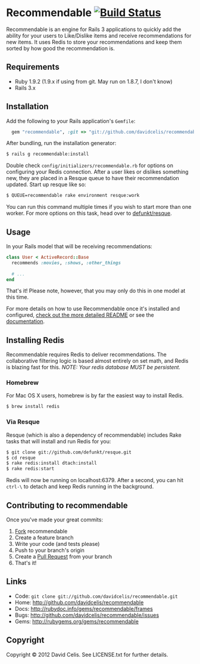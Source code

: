 # Recommendable [![Build Status](https://secure.travis-ci.org/davidcelis/recommendable.png)](http://travis-ci.org/davidcelis/recommendable)

Recommendable is an engine for Rails 3 applications to quickly add the ability for your users to Like/Dislike items and receive recommendations for new items. It uses Redis to store your recommendations and keep them sorted by how good the recommendation is.

Requirements
------------
* Ruby 1.9.2 (1.9.x if using from git. May run on 1.8.7, I don't know)
* Rails 3.x

Installation
------------

Add the following to your Rails application's `Gemfile`:

``` ruby
  gem "recommendable", :git => "git://github.com/davidcelis/recommendable"
```

After bundling, run the installation generator:

``` bash
$ rails g recommendable:install
```

Double check `config/initializers/recommendable.rb` for options on configuring your Redis connection. After a user likes or dislikes something new, they are placed in a Resque queue to have their recommendation updated. Start up resque like so:

``` bash
$ QUEUE=recommendable rake environment resque:work
```

You can run this command multiple times if you wish to start more than one
worker. For more options on this task, head over to [defunkt/resque][resque].

Usage
-----

In your Rails model that will be receiving recommendations:

``` ruby
class User < ActiveRecord::Base
  recommends :movies, :shows, :other_things
  
  # ...
end
```

That's it! Please note, however, that you may only do this in one model at this time.

For more details on how to use Recommendable once it's installed and configured, [check out the more detailed README][recommendable] or see the [documentation][documentation].

Installing Redis
----------------

Recommendable requires Redis to deliver recommendations. The collaborative filtering logic is based almost entirely on set math, and Redis is blazing fast for this. _NOTE: Your redis database MUST be persistent._

### Homebrew

For Mac OS X users, homebrew is by far the easiest way to install Redis.

``` bash
$ brew install redis
```

### Via Resque

Resque (which is also a dependency of recommendable) includes Rake tasks that
will install and run Redis for you:

``` bash
$ git clone git://github.com/defunkt/resque.git
$ cd resque
$ rake redis:install dtach:install
$ rake redis:start
```

Redis will now be running on localhost:6379. After a second, you can hit `ctrl-\` to detach and keep Redis running in the background.

Contributing to recommendable
-----------------------------

Once you've made your great commits:

1. [Fork][forking] recommendable
2. Create a feature branch
3. Write your code (and tests please)
4. Push to your branch's origin
5. Create a [Pull Request][pull requests] from your branch
6. That's it!

Links
-----
* Code: `git clone git://github.com/davidcelis/recommendable.git`
* Home: <http://github.com/davidcelis/recommendable>
* Docs: <http://rubydoc.info/gems/recommendable/frames>
* Bugs: <http://github.com/davidcelis/recommendable/issues>
* Gems: <http://rubygems.org/gems/recommendable>

Copyright
---------

Copyright © 2012 David Celis. See LICENSE.txt for
further details.

[stars]: http://davidcelis.com/blog/2012/02/01/why-i-hate-five-star-ratings/
[resque]: https://github.com/defunkt/resque
[forking]: http://help.github.com/forking/
[pull requests]: http://help.github.com/pull-requests/
[collaborative filtering]: http://davidcelis.com/blog/2012/02/07/collaborative-filtering-with-likes-and-dislikes/
[recommendable]: http://davidcelis.github.com/recommendable/
[documentation]: http://rubydoc.info/gems/recommendable/frames

